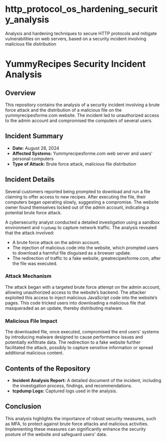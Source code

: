 # http_protocol_os_hardening_security_analysis
Analysis and hardening techniques to secure HTTP protocols and mitigate vulnerabilities on web servers, based on a security incident involving malicious file distribution
# YummyRecipes Security Incident Analysis

## Overview
This repository contains the analysis of a security incident involving a brute force attack and the distribution of a malicious file on the yummyrecipesforme.com website. The incident led to unauthorized access to the admin account and compromised the computers of several users.

## Incident Summary
- **Date:** August 28, 2024
- **Affected Systems:** Yummyrecipesforme.com web server and users' personal computers
- **Type of Attack:** Brute force attack, malicious file distribution

## Incident Details
Several customers reported being prompted to download and run a file claiming to offer access to new recipes. After executing the file, their computers began operating slowly, suggesting a compromise. The website owner found themselves locked out of the admin account, indicating a potential brute force attack.

A cybersecurity analyst conducted a detailed investigation using a sandbox environment and `tcpdump` to capture network traffic. The analysis revealed that the attack involved:
- A brute force attack on the admin account.
- The injection of malicious code into the website, which prompted users to download a harmful file disguised as a browser update.
- The redirection of traffic to a fake website, greatrecipesforme.com, after the file was executed.

### Attack Mechanism
The attack began with a targeted brute force attempt on the admin account, allowing unauthorized access to the website’s backend. The attacker exploited this access to inject malicious JavaScript code into the website’s pages. This code tricked users into downloading a malicious file that masqueraded as an update, thereby distributing malware.

### Malicious File Impact
The downloaded file, once executed, compromised the end users' systems by introducing malware designed to cause performance issues and potentially exfiltrate data. The redirection to a fake website further facilitated the attack, possibly to capture sensitive information or spread additional malicious content.

## Contents of the Repository
- **Incident Analysis Report:** A detailed document of the incident, including the investigation process, findings, and recommendations.
- **tcpdump Logs:** Captured logs used in the analysis.

## Conclusion
This analysis highlights the importance of robust security measures, such as MFA, to protect against brute force attacks and malicious activities. Implementing these measures can significantly enhance the security posture of the website and safeguard users' data.
